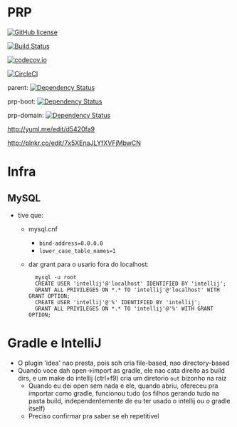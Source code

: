 # PRP

[![GitHub license](https://img.shields.io/badge/license-GPLv3-blue.svg?style=flat-square)](https://raw.githubusercontent.com/acdcjunior/prp/master/LICENSE)

[![Build Status](https://travis-ci.org/acdcjunior/prp.svg?branch=master)](https://travis-ci.org/acdcjunior/prp)

[![codecov.io](https://codecov.io/github/acdcjunior/prp/coverage.svg?branch=master)](https://codecov.io/github/acdcjunior/prp?branch=master)

[![CircleCI](https://img.shields.io/circleci/project/acdcjunior/prp.svg?style=flat-square)](https://circleci.com/gh/acdcjunior/prp)

parent: [![Dependency Status](https://www.versioneye.com/user/projects/56db690d309a580038affe40/badge.svg?style=flat)](https://www.versioneye.com/user/projects/56db690d309a580038affe40)

prp-boot: [![Dependency Status](https://www.versioneye.com/user/projects/56e610cadf573d0043113b1e/badge.svg?style=flat)](https://www.versioneye.com/user/projects/56e610cadf573d0043113b1e)

prp-domain: [![Dependency Status](https://www.versioneye.com/user/projects/56e610cedf573d003a5f5fa8/badge.svg?style=flat)](https://www.versioneye.com/user/projects/56e610cedf573d003a5f5fa8)

http://yuml.me/edit/d5420fa9

http://plnkr.co/edit/7x5XEnaJLYfXVFjMbwCN

# Infra

## MySQL
- tive que:
    - mysql.cnf
        - `bind-address=0.0.0.0`
        - `lower_case_table_names=1`
    - dar grant para o usario fora do localhost:
    
            mysql -u root
            CREATE USER 'intellij'@'localhost' IDENTIFIED BY 'intellij';
            GRANT ALL PRIVILEGES ON *.* TO 'intellij'@'localhost' WITH GRANT OPTION;
            CREATE USER 'intellij'@'%' IDENTIFIED BY 'intellij';
            GRANT ALL PRIVILEGES ON *.* TO 'intellij'@'%' WITH GRANT OPTION;
    
# Gradle e IntelliJ
- O plugin 'idea' nao presta, pois soh cria file-based, nao directory-based
- Quando voce dah open->import as gradle, ele nao cata direito as build dirs, e um make do intellij (ctrl+f9)
cria um diretorio `out` bizonho na raiz
    - Quando eu dei open sem nada e ele, quando abriu, ofereceu pra importar como gradle, funcionou
     tudo (os filhos gerando tudo na pasta build, independentemente de eu ter usado o intellij ou o gradle itself)
    - Preciso confirmar pra saber se eh repetitivel